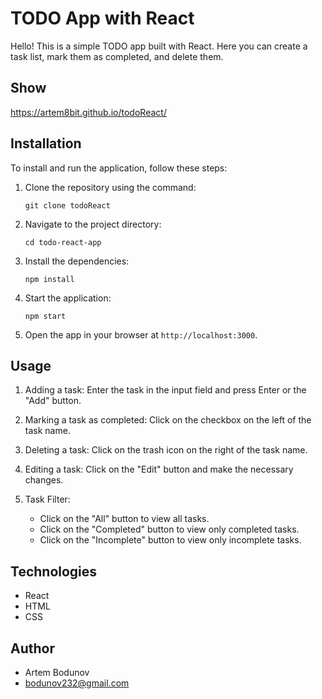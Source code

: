 
# TODO App with React

Hello! This is a simple TODO app built with React. Here you can create a task list, mark them as completed, and delete them.

## Show
https://artem8bit.github.io/todoReact/

## Installation

To install and run the application, follow these steps:

1. Clone the repository using the command:
   ```
   git clone todoReact
   ```

2. Navigate to the project directory:
   ```
   cd todo-react-app
   ```

3. Install the dependencies:
   ```
   npm install
   ```

4. Start the application:
   ```
   npm start
   ```

5. Open the app in your browser at `http://localhost:3000`.

## Usage

1. Adding a task: Enter the task in the input field and press Enter or the "Add" button.

2. Marking a task as completed: Click on the checkbox on the left of the task name.

3. Deleting a task: Click on the trash icon on the right of the task name.

4. Editing a task: Click on the "Edit" button and make the necessary changes.

5. Task Filter:
   - Click on the "All" button to view all tasks.
   - Click on the "Completed" button to view only completed tasks.
   - Click on the "Incomplete" button to view only incomplete tasks.

## Technologies

- React
- HTML
- CSS

## Author

- Artem Bodunov
- bodunov232@gmail.com




